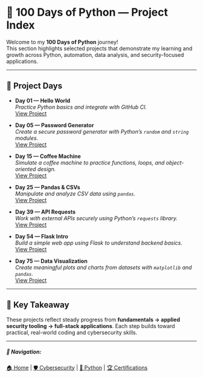 # 🐍 100 Days of Python — Project Index

Welcome to my **100 Days of Python** journey!  
This section highlights selected projects that demonstrate my learning and growth across Python, automation, data analysis, and security-focused applications.  

---

## 📅 Project Days

- **Day 01 — Hello World**  
  *Practice Python basics and integrate with GitHub CI.*  
  [View Project](day01-hello-world.md)

- **Day 05 — Password Generator**  
  *Create a secure password generator with Python’s `random` and `string` modules.*  
  [View Project](day05-password-generator.md)

- **Day 15 — Coffee Machine**  
  *Simulate a coffee machine to practice functions, loops, and object-oriented design.*  
  [View Project](day15-coffee-machine.md)

- **Day 25 — Pandas & CSVs**  
  *Manipulate and analyze CSV data using `pandas`.*  
  [View Project](day25-pandas-csvs.md)

- **Day 39 — API Requests**  
  *Work with external APIs securely using Python’s `requests` library.*  
  [View Project](day39-api-requests.md)

- **Day 54 — Flask Intro**  
  *Build a simple web app using Flask to understand backend basics.*  
  [View Project](day54-flask-intro.md)

- **Day 75 — Data Visualization**  
  *Create meaningful plots and charts from datasets with `matplotlib` and `pandas`.*  
  [View Project](day75-data-viz.md)

---

## 📌 Key Takeaway
These projects reflect steady progress from **fundamentals → applied security tooling → full-stack applications**. Each step builds toward practical, real-world coding and cybersecurity skills.


---
##### **🔗 Navigation:**  
[🏠 Home](../index.md) | [🛡️ Cybersecurity](cybersecurity/index.md) | [🐍 Python](python/index.md) | [🏆 Certifications](certifications.md)